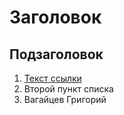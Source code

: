 # Заголовок

## Подзаголовок

1. [Текст ссылки](цель_ссылки)
1. Второй пункт списка
1. Вагайцев Григорий
